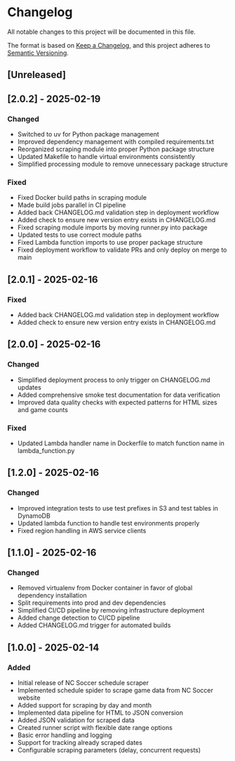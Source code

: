 # Changelog

All notable changes to this project will be documented in this file.

The format is based on [Keep a Changelog](https://keepachangelog.com/en/1.0.0/),
and this project adheres to [Semantic Versioning](https://semver.org/spec/v2.0.0.html).

## [Unreleased]

## [2.0.2] - 2025-02-19
### Changed
- Switched to uv for Python package management
- Improved dependency management with compiled requirements.txt
- Reorganized scraping module into proper Python package structure
- Updated Makefile to handle virtual environments consistently
- Simplified processing module to remove unnecessary package structure

### Fixed
- Fixed Docker build paths in scraping module
- Made build jobs parallel in CI pipeline
- Added back CHANGELOG.md validation step in deployment workflow
- Added check to ensure new version entry exists in CHANGELOG.md
- Fixed scraping module imports by moving runner.py into package
- Updated tests to use correct module paths
- Fixed Lambda function imports to use proper package structure
- Fixed deployment workflow to validate PRs and only deploy on merge to main

## [2.0.1] - 2025-02-16
### Fixed
- Added back CHANGELOG.md validation step in deployment workflow
- Added check to ensure new version entry exists in CHANGELOG.md

## [2.0.0] - 2025-02-16
### Changed
- Simplified deployment process to only trigger on CHANGELOG.md updates
- Added comprehensive smoke test documentation for data verification
- Improved data quality checks with expected patterns for HTML sizes and game counts

### Fixed
- Updated Lambda handler name in Dockerfile to match function name in lambda_function.py

## [1.2.0] - 2025-02-16

### Changed
- Improved integration tests to use test prefixes in S3 and test tables in DynamoDB
- Updated lambda function to handle test environments properly
- Fixed region handling in AWS service clients

## [1.1.0] - 2025-02-16

### Changed
- Removed virtualenv from Docker container in favor of global dependency installation
- Split requirements into prod and dev dependencies
- Simplified CI/CD pipeline by removing infrastructure deployment
- Added change detection to CI/CD pipeline
- Added CHANGELOG.md trigger for automated builds

## [1.0.0] - 2025-02-14

### Added
- Initial release of NC Soccer schedule scraper
- Implemented schedule spider to scrape game data from NC Soccer website
- Added support for scraping by day and month
- Implemented data pipeline for HTML to JSON conversion
- Added JSON validation for scraped data
- Created runner script with flexible date range options
- Basic error handling and logging
- Support for tracking already scraped dates
- Configurable scraping parameters (delay, concurrent requests)

